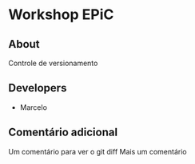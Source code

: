 # Workshop EPiC

## About

Controle de versionamento

## Developers

- Marcelo

## Comentário adicional

Um comentário para ver o git diff
Mais um comentário
